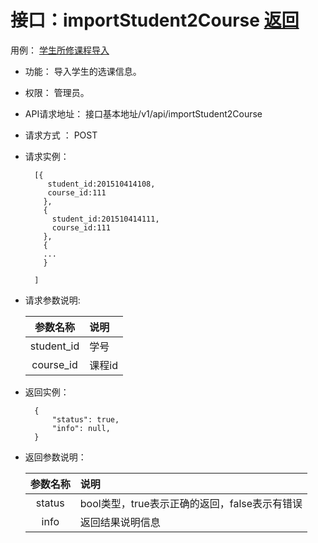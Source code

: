 # 接口：importStudent2Course  [返回](../README.md)
用例： [学生所修课程导入](../用例/学生所修课程导入.md)
- 功能：
    导入学生的选课信息。
    
- 权限：
    管理员。    
    
- API请求地址： 
    接口基本地址/v1/api/importStudent2Course

- 请求方式 ：
    POST

- 请求实例：

        [{
           student_id:201510414108,
           course_id:111 
          },
          {
            student_id:201510414111,
            course_id:111
          },
          {
          ...
          }
        
        ]
        
- 请求参数说明:        

  |参数名称|说明|
  |:---------:|:--------------------------------------------------------|      
  |student_id|学号|
  |course_id|课程id|
  
- 返回实例：

        { 
            "status": true,
            "info": null,    
        }
 
- 返回参数说明：    
 
  |参数名称|说明|
  |:---------:|:--------------------------------------------------------|      
  |status|bool类型，true表示正确的返回，false表示有错误|
  |info|返回结果说明信息|